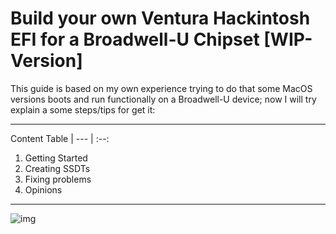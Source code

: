 # Build your own Ventura Hackintosh EFI for a Broadwell-U Chipset [WIP-Version]


This guide is based on my own experience trying to do that some MacOS versions boots and run functionally on a Broadwell-U device; now I will try explain a some steps/tips for get it:



---

Content Table |
--- | :--:
1. Getting Started
2. Creating SSDTs
3. Fixing problems
4. Opinions
---


![img](https://i.imgur.com/YKIPyaT.png)
